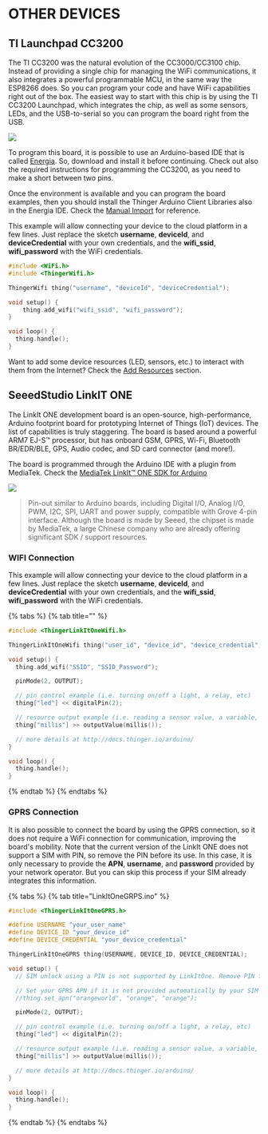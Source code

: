 # OTHER DEVICES

## TI Launchpad CC3200

The TI CC3200 was the natural evolution of the CC3000/CC3100 chip. Instead of providing a single chip for managing the WiFi communications, it also integrates a powerful programmable MCU, in the same way the ESP8266 does. So you can program your code and have WiFi capabilities right out of the box. The easiest way to start with this chip is by using the TI CC3200 Launchpad, which integrates the chip, as well as some sensors, LEDs, and the USB-to-serial so you can program the board right from the USB.

![](../.gitbook/assets/ti-cc3200.png)

To program this board, it is possible to use an Arduino-based IDE that is called [Energia](http://energia.nu/download/). So, download and install it before continuing. Check out also the required instructions for programming the CC3200, as you need to make a short between two pins.

Once the environment is available and you can program the board examples, then you should install the Thinger Arduino Client Libraries also in the Energia IDE. Check the [Manual Import](./#installation-manual-import) for reference.

This example will allow connecting your device to the cloud platform in a few lines. Just replace the sketch **username**, **deviceId**, and **deviceCredential** with your own credentials, and the **wifi\_ssid**, **wifi\_password** with the WiFi credentials.

```cpp
#include <WiFi.h>
#include <ThingerWifi.h>

ThingerWifi thing("username", "deviceId", "deviceCredential");

void setup() {
    thing.add_wifi("wifi_ssid", "wifi_password");
}

void loop() {
  thing.handle();
}
```

Want to add some device resources (LED, sensors, etc.) to interact with them from the Internet? Check the [Add Resources](./#coding-adding-resources) section.

## SeeedStudio LinkIT ONE

The LinkIt ONE development board is an open-source, high-performance, Arduino footprint board for prototyping Internet of Things (IoT) devices. The list of capabilities is truly staggering. The board is based around a powerful ARM7 EJ-S™ processor, but has onboard GSM, GPRS, Wi-Fi, Bluetooth BR/EDR/BLE, GPS, Audio codec, and SD card connector (and more!).

The board is programmed through the Arduino IDE with a plugin from MediaTek. Check the [MediaTek LinkIt™ ONE SDK for Arduino](http://labs.mediatek.com/site/global/developer_tools/mediatek_linkit/sdk_intro/index.gsp)

![](../.gitbook/assets/linkit_one.jpg)

> Pin-out similar to Arduino boards, including Digital I/O, Analog I/O, PWM, I2C, SPI, UART and power supply, compatible with Grove 4-pin interface. Although the board is made by Seeed, the chipset is made by MediaTek, a large Chinese company who are already offering significant SDK / support resources.

### WIFI Connection

This example will allow connecting your device to the cloud platform in a few lines. Just replace the sketch **username**, **deviceId**, and **deviceCredential** with your own credentials, and the **wifi\_ssid**, **wifi\_password** with the WiFi credentials.

{% tabs %}
{% tab title="" %}
```cpp
#include <ThingerLinkItOneWifi.h>

ThingerLinkItOneWifi thing("user_id", "device_id", "device_credential");

void setup() {
  thing.add_wifi("SSID", "SSID_Password");

  pinMode(2, OUTPUT);

  // pin control example (i.e. turning on/off a light, a relay, etc)
  thing["led"] << digitalPin(2);

  // resource output example (i.e. reading a sensor value, a variable, etc)
  thing["millis"] >> outputValue(millis());

  // more details at http://docs.thinger.io/arduino/
}

void loop() {
  thing.handle();
}
```
{% endtab %}
{% endtabs %}

### GPRS Connection

It is also possible to connect the board by using the GPRS connection, so it does not require a WiFi connection for communication, improving the board's mobility. Note that the current version of the LinkIt ONE does not support a SIM with PIN, so remove the PIN before its use. In this case, it is only necessary to provide the **APN**, **username**, and **password** provided by your network operator. But you can skip this process if your SIM already integrates this information.

{% tabs %}
{% tab title="LinkItOneGRPS.ino" %}
```cpp
#include <ThingerLinkItOneGPRS.h>

#define USERNAME "your_user_name"
#define DEVICE_ID "your_device_id"
#define DEVICE_CREDENTIAL "your_device_credential"

ThingerLinkItOneGPRS thing(USERNAME, DEVICE_ID, DEVICE_CREDENTIAL);

void setup() {
  // SIM unlock using a PIN is not supported by LinkItOne. Remove PIN from SIM before use.

  // Set your GPRS APN if it is not provided automatically by your SIM
  //thing.set_apn("orangeworld", "orange", "orange");

  pinMode(2, OUTPUT);

  // pin control example (i.e. turning on/off a light, a relay, etc)
  thing["led"] << digitalPin(2);

  // resource output example (i.e. reading a sensor value, a variable, etc)
  thing["millis"] >> outputValue(millis());

  // more details at http://docs.thinger.io/arduino/
}

void loop() {
  thing.handle();
}
```
{% endtab %}
{% endtabs %}
